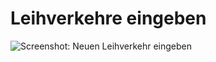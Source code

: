 # Leihverkehre eingeben

![Screenshot: Neuen Leihverkehr eingeben](../../assets/musdb/leihverkehr/Leihverkehre-hinzufuegen.avif)
